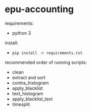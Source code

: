 epu-accounting
==============

requirements:
- python 3

install:
- `pip install -r requirements.txt`

recommended order of running scripts:

- clean
- extract and sort
- contra_histogram
- apply_blacklist
- text_histogram
- apply_blacklist_text
- timesplit
